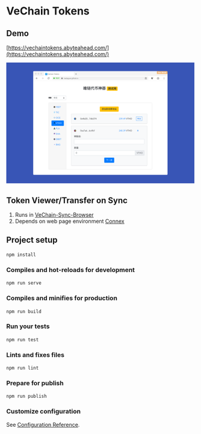 # VeChain Tokens

## Demo
[https://vechaintokens.abyteahead.com/](https://vechaintokens.abyteahead.com/)

<img src="./interface.png" style="max-width:500px;"/>

## Token Viewer/Transfer on Sync
1. Runs in [VeChain-Sync-Browser](https://github.com/vechain/thor-sync.electron)
2. Depends on web page environment [Connex](https://github.com/vechain/connex)

## Project setup
```
npm install
```

### Compiles and hot-reloads for development
```
npm run serve
```

### Compiles and minifies for production
```
npm run build
```

### Run your tests
```
npm run test
```

### Lints and fixes files
```
npm run lint
```

### Prepare for publish
```
npm run publish
```

### Customize configuration
See [Configuration Reference](https://cli.vuejs.org/config/).
